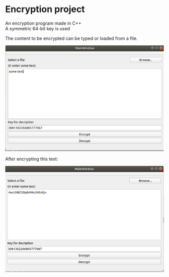 # Encryption project

An encryption program made in C++ <br>
A symmetric 64-bit key is used 

The content to be encrypted can be typed or loaded from a file. <br>

![](screenshots/1.png)

After encrypting this text: <br>

![](screenshots/2.png)




